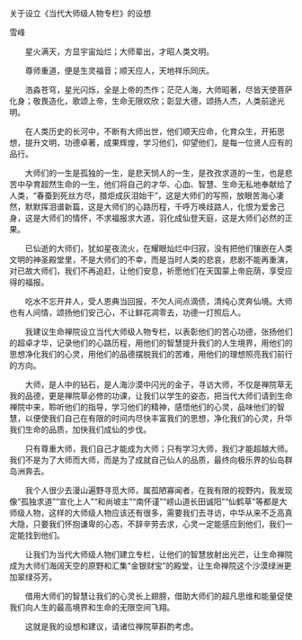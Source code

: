 关于设立《当代大师级人物专栏》的设想

雪峰


　　星火满天，方显宇宙灿烂；大师辈出，才昭人类文明。

　　尊师重道，便是生灵福音；顺天应人，天地祥乐同庆。

　　浩淼苍穹，星光闪烁，全是上帝的杰作；茫茫人海，大师昭著，尽皆天使菩萨化身；敬畏造化，歌颂上帝，生命无限欢欣；彰显大德，颂扬人杰，人类前途光明。

　　在人类历史的长河中，不断有大师出世，他们顺天应命，化育众生，开拓思想，提升文明，功德卓著，成果辉煌，学习他们，仰望他们，是每一位贤人应有的品行。

　　大师们的一生是孤独的一生，是悲天悯人的一生，是孜孜求道的一生，也是悲苦中孕育超然生命的一生，他们将自己的才华、心血、智慧、生命无私地奉献给了人类，“春蚕到死丝方尽，腊炬成灰泪始干”，这是大师们的写照，放眼苦海心凄然，默默挥泪谱新篇，这是大师们的心路历程，千呼万唤歧路人，化恨为爱舍己身，这是大师们的情怀，不求福报求大道，羽化成仙登天庭，这是大师们必然的正果。

　　已仙逝的大师们，犹如星夜流火，在耀眼灿烂中归寂，没有把他们镶嵌在人类文明的神圣殿堂里，不是大师们的不幸，而是当时人类的悲哀，悲剧不能再重演，对已故大师们，我们不再追赶，让他们安息，祈愿他们在天国蒙上帝庇荫，享受应得的福报。

　　吃水不忘开井人，受人恩典当回报，不欠人间点滴债，清纯心灵奔仙境。大师也有人间情，颂扬他们安己心，不让鲜花凋零去，功德一灯照后人。

　　我建议生命禅院设立当代大师级人物专栏，以表彰他们的苦心功德，张扬他们的超卓才华，记录他们的心路历程，用他们的智慧提升我们的人生境界，用他们的思想净化我们的心灵，用他们的品德摆脱我们的苦难，用他们的理想照亮我们前行的方向。

　　大师，是人中的钻石，是人海沙漠中闪光的金子，寻访大师，不仅是禅院草无我的品德，更是禅院草必修的功课，让我们以学生的姿态，把当代大师们请到生命禅院中来，聆听他们的指导，学习他们的精神，感悟他们的心灵，品味他们的智慧，以便使我们自己在有限的时间内尽快丰富我们的思想，净化我们的心灵，升华我们生命的品质，加快我们成仙的步伐。

　　只有尊重大师，我们自己才能成为大师；只有学习大师，我们才能超越大师。我们不是为了大师而大师，而是为了成就自己仙人的品质，最终向极乐界的仙岛群岛洲奔去。

　　我个人很少去漫山遍野寻觅大师，属孤陋寡闻者，在我有限的视野内，我发现像“孤独求道”“宣化上人”“和尚坡主”“南怀谨”“崂山道长田诚阳”“仙鹤草”等都是大师级人物，这样的大师级人物应该还有很多，需要我们去寻访，中华从来不乏高真大隐，只要我们怀抱谦卑的心态，不辞辛劳去求，心灵一定能感应到他们，我们一定能找到他们。

　　让我们为当代大师级人物们建立专栏，让他们的智慧放射出光芒，让生命禅院成为大师们海阔天空的原野和汇集“金银财宝”的殿堂，让生命禅院这个沙漠绿洲更加翠绿芬芳。

　　借用大师们的智慧让我们的心灵长上翅膀，借助大师们的超凡思维和能量促使我们向人生的最高境界和生命的无限空间飞翔。

　　这就是我的设想和建议，请诸位禅院草斟酌考虑。



